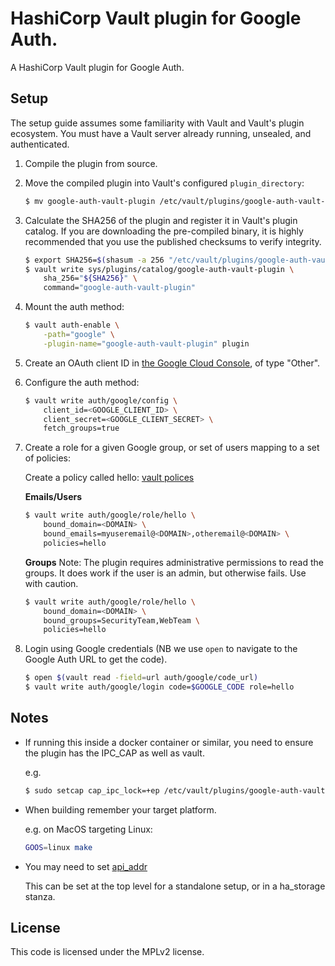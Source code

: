 # HashiCorp Vault plugin for Google Auth.

A HashiCorp Vault plugin for Google Auth.

## Setup

The setup guide assumes some familiarity with Vault and Vault's plugin
ecosystem. You must have a Vault server already running, unsealed, and
authenticated.

1. Compile the plugin from source.

2. Move the compiled plugin into Vault's configured `plugin_directory`:

   ```sh
   $ mv google-auth-vault-plugin /etc/vault/plugins/google-auth-vault-plugin
   ```

1. Calculate the SHA256 of the plugin and register it in Vault's plugin catalog.
If you are downloading the pre-compiled binary, it is highly recommended that
you use the published checksums to verify integrity.

   ```sh
   $ export SHA256=$(shasum -a 256 "/etc/vault/plugins/google-auth-vault-plugin" | cut -d' ' -f1)
   $ vault write sys/plugins/catalog/google-auth-vault-plugin \
       sha_256="${SHA256}" \
       command="google-auth-vault-plugin"
   ```

1. Mount the auth method:

   ```sh
   $ vault auth-enable \
       -path="google" \
       -plugin-name="google-auth-vault-plugin" plugin
   ```

1. Create an OAuth client ID in [the Google Cloud Console](https://console.cloud.google.com/apis/credentials), of type "Other".

1. Configure the auth method:

   ```sh
   $ vault write auth/google/config \
       client_id=<GOOGLE_CLIENT_ID> \
       client_secret=<GOOGLE_CLIENT_SECRET> \
       fetch_groups=true
   ```

1. Create a role for a given Google group, or set of users mapping to a set of policies:

   Create a policy called hello: [vault polices](https://www.vaultproject.io/intro/getting-started/policies.html)

   **Emails/Users**
   ```sh
   $ vault write auth/google/role/hello \
       bound_domain=<DOMAIN> \
       bound_emails=myuseremail@<DOMAIN>,otheremail@<DOMAIN> \
       policies=hello
   ```

   **Groups**
   Note: The plugin requires administrative permissions to read the groups. It does work if the user is an admin, but otherwise fails.
   Use with caution.
   ```sh
   $ vault write auth/google/role/hello \
       bound_domain=<DOMAIN> \
       bound_groups=SecurityTeam,WebTeam \
       policies=hello
   ```

1. Login using Google credentials (NB we use `open` to navigate to the Google Auth URL to get the code).

   ```sh
   $ open $(vault read -field=url auth/google/code_url)
   $ vault write auth/google/login code=$GOOGLE_CODE role=hello
   ```

## Notes

* If running this inside a docker container or similar, you need to ensure the plugin has the IPC_CAP as well as vault.

  e.g.
  ```sh
  $ sudo setcap cap_ipc_lock=+ep /etc/vault/plugins/google-auth-vault-plugin
  ```

* When building remember your target platform.

  e.g. on MacOS targeting Linux:
  ```sh
  GOOS=linux make
  ```
* You may need to set [api_addr](https://www.vaultproject.io/docs/configuration/index.html#api_addr)

  This can be set at the top level for a standalone setup, or in a ha_storage stanza.

## License

This code is licensed under the MPLv2 license.
